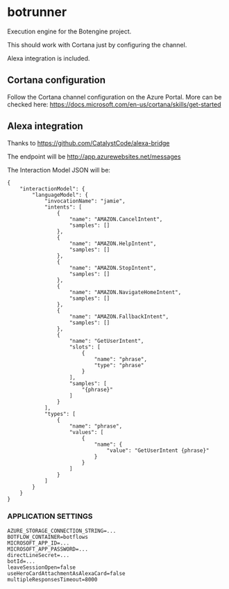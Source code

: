 # botrunner

Execution engine for the Botengine project.

This should work with Cortana just by configuring the channel. 

Alexa integration is included.

## Cortana configuration

Follow the Cortana channel configuration on the Azure Portal. More can be checked here: https://docs.microsoft.com/en-us/cortana/skills/get-started

## Alexa integration

Thanks to https://github.com/CatalystCode/alexa-bridge

The endpoint will be http://app.azurewebsites.net/messages

The Interaction Model JSON will be:
~~~~
{
    "interactionModel": {
        "languageModel": {
            "invocationName": "jamie",
            "intents": [
                {
                    "name": "AMAZON.CancelIntent",
                    "samples": []
                },
                {
                    "name": "AMAZON.HelpIntent",
                    "samples": []
                },
                {
                    "name": "AMAZON.StopIntent",
                    "samples": []
                },
                {
                    "name": "AMAZON.NavigateHomeIntent",
                    "samples": []
                },
                {
                    "name": "AMAZON.FallbackIntent",
                    "samples": []
                },
                {
                    "name": "GetUserIntent",
                    "slots": [
                        {
                            "name": "phrase",
                            "type": "phrase"
                        }
                    ],
                    "samples": [
                        "{phrase}"
                    ]
                }
            ],
            "types": [
                {
                    "name": "phrase",
                    "values": [
                        {
                            "name": {
                                "value": "GetUserIntent {phrase}"
                            }
                        }
                    ]
                }
            ]
        }
    }
}
~~~~

### APPLICATION SETTINGS

~~~~
AZURE_STORAGE_CONNECTION_STRING=...
BOTFLOW_CONTAINER=botflows
MICROSOFT_APP_ID=...
MICROSOFT_APP_PASSWORD=...
directLineSecret=...
botId=...
leaveSessionOpen=false
useHeroCardAttachmentAsAlexaCard=false
multipleResponsesTimeout=8000
~~~~